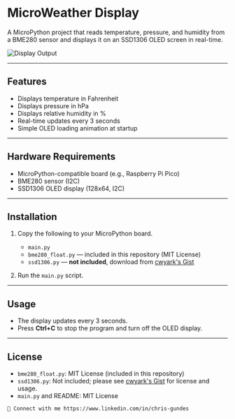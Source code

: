 # MicroWeather Display

A MicroPython project that reads temperature, pressure, and humidity from a BME280 sensor and displays it on an SSD1306 OLED screen in real-time.

![Display Output](images/output.png)

---

## Features

- Displays temperature in Fahrenheit
- Displays pressure in hPa
- Displays relative humidity in %
- Real-time updates every 3 seconds
- Simple OLED loading animation at startup

---

## Hardware Requirements

- MicroPython-compatible board (e.g., Raspberry Pi Pico)
- BME280 sensor (I2C)
- SSD1306 OLED display (128x64, I2C)

---

## Installation

1. Copy the following to your MicroPython board.

   - `main.py`
   - `bme280_float.py` — included in this repository (MIT License)  
   - `ssd1306.py` — **not included**, download from [cwyark's Gist](https://gist.github.com/cwyark)

2. Run the `main.py` script.

---

## Usage

- The display updates every 3 seconds.
- Press **Ctrl+C** to stop the program and turn off the OLED display.

---

## License

- `bme280_float.py`: MIT License (included in this repository)  
- `ssd1306.py`: Not included; please see [cwyark's Gist](https://gist.github.com/cwyark) for license and usage.
- `main.py` and README: MIT License

```
🔗 Connect with me https://www.linkedin.com/in/chris-gundes
